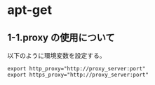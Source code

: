 # apt-get

## 1-1.proxy の使用について

以下のように環境変数を設定する。

```
export http_proxy="http://proxy_server:port"
export https_proxy="http://proxy_server:port"
```
